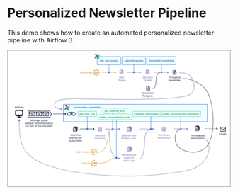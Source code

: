# Personalized Newsletter Pipeline

This demo shows how to create an automated personalized newsletter pipeline with Airflow 3.

![Personalized Newsletter Pipeline](src/newsletter_pipeline.png)
